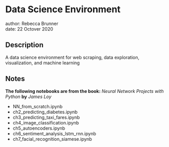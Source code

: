 # Data Science Environment

author: Rebecca Brunner
<br>
date: 22 Octover 2020

## Description

A data science environment for web scraping, data exploration, visualization, and machine learning

## Notes

**The following notebooks are from the book:** *Neural Network Projects with Python* **by** *James Loy*

- NN_from_scratch.ipynb
- ch2_predicting_diabetes.ipynb
- ch3_predicting_taxi_fares.ipynb
- ch4_image_classification.ipynb
- ch5_autoencoders.ipynb
- ch6_sentiment_analysis_lstm_rnn.ipynb
- ch7_facial_recognition_siamese.ipynb

